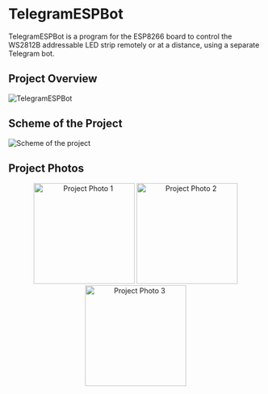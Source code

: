 # TelegramESPBot

TelegramESPBot is a program for the ESP8266 board to control the WS2812B addressable LED strip remotely or at a distance, using a separate Telegram bot.

## Project Overview

![TelegramESPBot](https://github.com/VlaVi21/TelegramESPBot/raw/main/assets/87720270/fc7c3e30-fdd6-4167-a299-b753c10ffc46.png)

## Scheme of the Project

![Scheme of the project](https://github.com/VlaVi21/TelegramESPBot/raw/main/assets/87720270/cb14a261-cf54-43be-b08f-60821f178caa.png)

## Project Photos

<div align="center">
  <img src="https://github.com/VlaVi21/TelegramESPBot/raw/main/assets/87720270/36da71d5-d1f6-4b31-bd5e-d842ce329bae.png" alt="Project Photo 1" width="200">
  <img src="https://github.com/VlaVi21/TelegramESPBot/raw/main/assets/87720270/b2fad63d-f7b0-43a5-8bd0-c053820e2dfb.png" alt="Project Photo 2" width="200">
  <img src="https://github.com/VlaVi21/TelegramESPBot/raw/main/assets/87720270/72388340-fca6-4a4b-bb7d-e4f88bda7119.png" alt="Project Photo 3" width="200">
</div>




